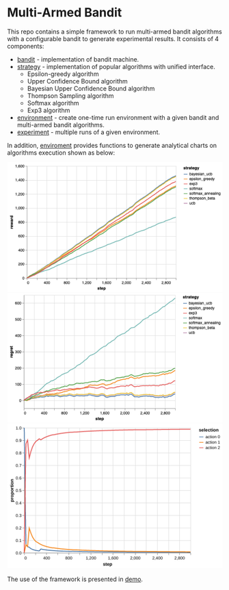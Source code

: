 # Multi-Armed Bandit

This repo contains a simple framework to run multi-armed bandit algorithms with a configurable bandit to generate experimental results. It consists of 4 components:
- [bandit](src/bandit.py) - implementation of bandit machine.
- [strategy](src/strategy.py) - implementation of popular algorithms with unified interface.
    - Epsilon-greedy algorithm
    - Upper Confidence Bound algorithm
    - Bayesian Upper Confidence Bound algorithm
    - Thompson Sampling algorithm
    - Softmax algorithm
    - Exp3 algorithm
- [environment](src/environment.py) - create one-time run environment with a given bandit and multi-armed bandit algorithms.
- [experiment](src/experiment.py) - multiple runs of a given environment.

In addition, [enviroment](src/environment.py) provides functions to generate analytical charts on algorithms execution shown as below:

![](doc/reward_chart.png)
![](doc/regret_chart.png)
![](doc/ucb_action_chart.png)

The use of the framework is presented in [demo](demo.ipynb).